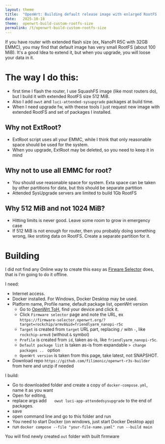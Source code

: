 ```yaml
---
layout: theme
title:  "OpenWrt: Building default release image with enlarged RootFS (not ExtRoot)"
date:   2025-10-18
theme:  openwrt-build-custom-rootfs-size
permalink: /t/openwrt-build-custom-rootfs-size
---
```


If you have router with extended flash size (ex, NanoPI R5C with 32GB EMMC), you may find that default image has very small RootFS (about 100 MiB). It's a good Idea to extend it, but when you upgrade, you will loose your data in it. 

# The way I do this: 
* first time I flash the router, I use SquashFS image (like most routers do), but I build it with extended RootFS size 512 MiB. 
* Also I add `owut` and `luci-attended-sysupgrade` packages at build time.
* When I need upgrade fw, with theese tools I just request new image with extended RootFS and set of packages I installed.

## Why not ExtRoot?

* ExtRoot script uses all your EMMC, while I think that only reasonable space should be used for the system.
* When you upgrade, ExtRoot may be deleted, so you need to keep it in mind

## Why not to use all EMMC for root?

* You should use reasonable space for system. Exta space can be taken by other partitions for data, but this should be separate partition
* Attended SysUpgrade servers are limited to build 1Gb RootFS

## Why 512 MiB and not 1024 MiB?

* Hitting limits is never good. Leave some room to grow in emergency case
* If 512 MiB is not enough for router, then you probably doing something wrong, like sroting data on RootFS. Create a separate partition for it.


# Building

I did not find any Online way to create this easy as [Firware Selector](https://firmware-selector.openwrt.org/) does, that is I'm going to do it offline.

I need:

* Internet access.
* Docker installed. For Windows, Docker Desktop may be used.
* Platform name, Profile name, default package list, openWrt version
  * Go to [OpenWrt ToH](https://toh.openwrt.org), find your device and click it. 
  * Click `Firmware selector` page and note the URL, ex `https://firmware-selector.openwrt.org/?target=rockchip/armv8&id=friendlyarm_nanopi-r5c`
  * `Target` is created from `target` URL part, replacing `/` witn `-`, like `rockchip-armv8` (without `&` symbol)
  * `Profile` is created from `id`, taken as-is, like `friendlyarm_nanopi-r5c`.
  * `Default package list` is taken as-is from expandable `> change packages .. ` option
  * `OpenWrt version` is taken from this page, take latest, not SNAPSHOT.
* Download repo `https://github.com/filimonic/openwrt-r3s-builder` from here and unzip if needed

I build:

* Go to downloaded folder and create a copy of `docker-compose.yml`, name it as you want
* Open for editing, 
* replace args 
  add `   owut luci-app-attendedsysupgrade` to the end of packages.
* save
* open command line and go to this folder and run 
* You need to start Docker (on windows, just start Docker Desktop app)
* run `docker compose --file "your-file-name.yaml" run --build main`

You will find newly created `out` folder with built firmware
